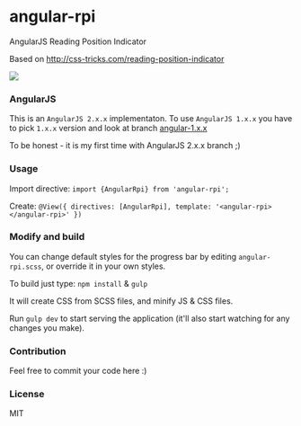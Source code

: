 angular-rpi
===========

AngularJS Reading Position Indicator

Based on http://css-tricks.com/reading-position-indicator

![](http://i.imgur.com/l0CP6kJ.png)

### AngularJS

This is an `AngularJS 2.x.x` implementaton.
To use `AngularJS 1.x.x` you have to pick `1.x.x` version and look at branch [angular-1.x.x](https://github.com/mrzepinski/angular-rpi/tree/angular-1.x.x)

To be honest - it is my first time with AngularJS 2.x.x branch ;)

### Usage

Import directive:
`import {AngularRpi} from 'angular-rpi';`

Create:
`@View({
    directives: [AngularRpi],
    template: '<angular-rpi></angular-rpi>'
})`

### Modify and build

You can change default styles for the progress bar by editing `angular-rpi.scss`,
or override it in your own styles.

To build just type:
`npm install` & `gulp`

It will create CSS from SCSS files, and minify JS & CSS files.

Run `gulp dev` to start serving the application (it'll also start watching for any changes you make).

### Contribution

Feel free to commit your code here :)

### License

MIT
